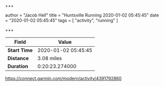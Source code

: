 +++

author = "Jacob Hell"
title = "Huntsville Running 2020-01-02 05:45:45"
date = "2020-01-02 05:45:45"
tags = [
    "activity", "running"
]

+++

<!--more-->

|Field  |Value  |
|--- | --- |
|**Start Time**|2020-01-02 05:45:45|
|**Distance**|3.08 miles|
|**Duration**|0:20:23.274000|

https://connect.garmin.com/modern/activity/4391792860
